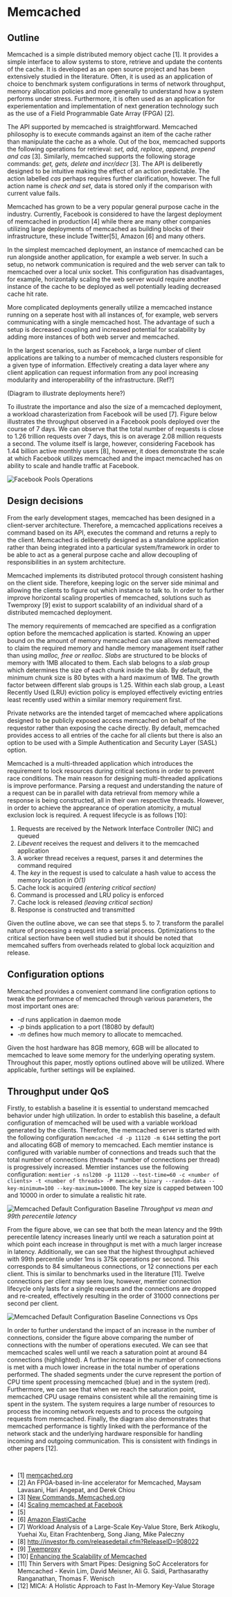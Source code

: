 # Memcached

## Outline
Memcached is a simple distributed memory object cache [1]. It provides a simple interface to allow systems to store, retrieve and update the contents of the cache. It is developed as an open source project and has been extensively studied in the literature. Often, it is used as an application of choice to benchmark system configurations in terms of network throughput, memory allocation policies and more generally to understand how a system performs under stress. Furthermore, it is often used as an application for experiementation and implementation of next generation technology such as the use of a Field Programmable Gate Array (FPGA) [2].

The API supported by memcached is straightforward. Memcached philosophy is to execute commands against an item of the cache rather than manipulate the cache as a whole. Out of the box, memcached supports the following operations for retrieval: *set, add, replace, append, prepend and cas* [3]. Similarly, memcached supports the following storage commands: *get, gets, delete and incr/decr* [3]. The API is deliberetly designed to be intuitive making the effect of an action predictable. The action labelled *cas* perhaps requires further clarification, however. The full action name is *check and set*, data is stored only if the comparison with current value fails.

Memcached has grown to be a very popular general purpose cache in the industry. Currently, Facebook is considered to have the largest deployment of memcached in production [4] while there are many other companies utilizing large deployments of memcached as building blocks of their infrastructure, these include Twitter[5], Amazon [6] and many others. 

In the simplest memcached deployment, an instance of memcached can be run alongside another application, for example a web server. In such a setup, no network communication is required and the web server can talk to memcached over a local unix socket. This configuration has disadvantages, for example, horizontally scaling the web server would require another instance of the cache to be deployed as well potentially leading decreased cache hit rate.

More complicated deployments generally utilize a memcached instance running on a seperate host with all instances of, for example, web servers communicating with a single memcached host. The advantage of such a setup is decreased coupling and increased potential for scalability by adding more instances of both web server and memcached.

In the largest scenarios, such as Facebook, a large number of client applications are talking to a number of memcached clusters responsible for a given type of information. Effectively creating a data layer where any client application can request information from any pool increasing modularity and interoperability of the infrastructure. [Ref?] 

(Diagram to illustrate deployments here?)

To illustrate the importance and also the size of a memcached deployment, a workload charasterization from Facebook will be used [7]. Figure below illustrates the throughput observed in a Facebook pools deployed over the course of 7 days. We can observe that the total number of requests is close to 1.26 trillion requests over 7 days, this is on average 2.08 million requests a second. The volume itself is large, however, considering Facebook has 1.44 billion active monthly users [8], however, it does demonstrate the scale at which Facebook utilizes memcached and the impact memcached has on ability to scale and handle traffic at Facebook.

![Facebook Pools Operations](./res/5_facebook_pool_ops.png)

## Design decisions
From the early development stages, memcached has been designed in a client-server architecture. Therefore, a memcached applications receives a command based on its API, executes the command and returns a reply to the client. Memcached is deliberetly designed as a standalone application rather than being integrated into a particular system/framework in order to be able to act as a general purpose cache and allow decoupling of responsibilities in an system architecture.

Memcached implements its distributed protocol through consistent hashing on the client side. Therefore, keeping logic on the server side minimal and allowing the clients to figure out which instance to talk to. In order to further improve horizontal scaling properties of memcached, solutions such as Twemproxy [9] exist to support scalability of an individual shard of a distributed memcached deployment.

The memory requirements of memcached are specified as a configration option before the memcached application is started. Knowing an upper bound on the amount of memory memcached can use allows memcached to claim the required memory and handle memory management itself rather than using *malloc, free or realloc*. *Slabs* are structured to be blocks of memory with 1MB allocated to them. Each slab belogns to a *slab group* which determines the size of each chunk inside the slab. By default, the minimum chunk size is 80 bytes with a hard maximum of 1MB. The growth factor between different slab groups is 1.25. Within each slab group, a Least Recently Used (LRU) eviction policy is employed effectively evicting entries least recently used within a similar memory requirement first.

Private networks are the intended target of memcached where applications designed to be publicly exposed access memcached on behalf of the requestor rather than exposing the cache directly. By default, memcached provides access to all entries of the cache for all clients but there is also an option to be used with a Simple Authentication and Security Layer (SASL) option.

Memcached is a multi-threaded application which introduces the requirement to lock resources during critical sections in order to prevent race conditions. The main reason for designing multi-threaded applications is improve performance. Parsing a request and understanding the nature of a request can be in parallel with data retrieval from memory while a response is being constructed, all in their own respective threads. However, in order to achieve the apprearance of operation atomicity, a mutual exclusion lock is required. A request lifecycle is as follows [10]:

1. Requests are received by the Network Interface Controller (NIC) and queued
2. *Libevent* receives the request and delivers it to the memcached application
3. A worker thread receives a request, parses it and determines the command required
4. The *key* in the request is used to calculate a hash value to access the memory location in *O(1)*
5. Cache lock is acquired *(entering critical section)*
6. Command is processed and LRU policy is enforced
7. Cache lock is released *(leaving critical section)*
8. Response is constructed and transmitted

Given the outline above, we can see that steps 5. to 7. transform the parallel nature of processing a request into a serial process. Optimizations to the critical section have been well studied but it should be noted that memcahed suffers from overheads related to global lock acquizition and release.


## Configuration options
Memcached provides a convenient command line configration options to tweak the performance of memcached through various parameters, the most important ones are:
* *-d* runs application in daemon mode
* *-p <port>* binds application to a port (18080 by default)
* *-m <memory>* defines how much memory to allocate to memcached.

Given the host hardware has 8GB memory, 6GB will be allocated to memcached to leave some memory for the underlying operating system. Throughout this paper, mostly options outlined above will be utilized. Where applicable, further settings will be explained.


## Throughput under QoS
Firstly, to establish a baseline it is essential to understand memcached behavior under high utilization. In order to establish this baseline, a default configuration of memcached will be used with a variable workload generated by the clients. Therefore, the memcached server is started with the following configuration `memcached -d -p 11120 -m 6144` setting the port and allocating 6GB of memory to memcached. Each memtier instance is configured with variable number of connections and treads such that the total number of connections (threads * number of connections per thread) is progressively increased. Memtier instances use the following configuration: `memtier -s nsl200 -p 11120 --test-time=60 -c <number of clients> -t <number of threads> -P memcache_binary --random-data --key-minimum=100 --key-maximum=10000`. The key size is capped between 100 and 10000 in order to simulate a realistic hit rate.

![Memcached Default Configuration Baseline](./res/5_baseline_latency_vs_ops.png)
*Throughput vs mean and 99th perecentile latency*

From the figure above, we can see that both the mean latency and the 99th perecentile latency increases linearly until we reach a saturation point at which point each increase in throughput is met with a much larger increase in latency. Additionally, we can see that the highest throughput achieved with 99th percentile under 1ms is 375k operations per second. This corresponds to 84 simultaneous connections, or 12 connections per each client. This is similar to benchmarks used in the literature [11]. Twelve connections per client may seem low, however, memtier connection lifecycle only lasts for a single requests and the connections are dropped and re-created, effectively resulting in the order of 31000 connections per second per client.

![Memcached Default Configuration Baseline Connections vs Ops](./res/5_baseline_connections_vs_ops.png)

In order to further understand the impact of an increase in the number of connections, consider the figure above comparing the number of connections with the number of operations executed. We can see that memcached scales well until we reach a saturation point at around 84 connections (highlighted). A further increase in the number of connections is met with a much lower increase in the total number of operations performed. The shaded segments under the curve represent the portion of CPU time spent processing memcached (blue) and in the system (red). Furthermore, we can see that when we reach the saturation point, memcached CPU usage remains consistent while all the remaining time is spent in the system. The system requires a large number of resources to process the incoming network requests and to process the outgoing requests from memcached. Finally, the diagram also demonstrates that memcached performance is tightly linked with the performance of the network stack and the underlying hardware responsible for handling incoming and outgoing communication. This is consistent with findings in other papers [12].

 

* [1] [memcached.org](http://memcached.org/)
* [2] An FPGA-based in-line accelerator for Memcached, Maysam Lavasani, Hari Angepat, and Derek Chiou
* [3] [New Commands, Memcached.org](https://code.google.com/p/memcached/wiki/NewCommands)
* [4] [Scaling memcached at Facebook](https://www.facebook.com/notes/facebook-engineering/scaling-memcached-at-facebook/39391378919/)
* [5] 
* [6] [Amazon ElastiCache](http://aws.amazon.com/elasticache/)
* [7] Workload Analysis of a Large-Scale Key-Value Store, Berk Atikoglu, Yuehai Xu, Eitan Frachtenberg, Song Jiang, Mike Paleczny
* [8] http://investor.fb.com/releasedetail.cfm?ReleaseID=908022
* [9] [Twemproxy](https://github.com/twitter/twemproxy)
* [10] [Enhancing the Scalability of Memcached](https://software.intel.com/sites/default/files/m/0/b/6/1/d/45675-memcached_05172012.pdf)
* [11] Thin Servers with Smart Pipes: Designing SoC Accelerators for Memcached - Kevin Lim, David Meisner, Ali G. Saidi, Parthasarathy Ranganathan, Thomas F. Wenisch
* [12] MICA: A Holistic Approach to Fast In-Memory Key-Value Storage